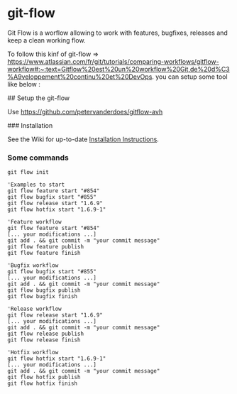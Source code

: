 # git-flow

Git Flow is a worflow allowing to work with features, bugfixes, releases and keep a clean working flow.

To follow this kinf of git-flow => https://www.atlassian.com/fr/git/tutorials/comparing-workflows/gitflow-workflow#:~:text=Gitflow%20est%20un%20workflow%20Git,de%20d%C3%A9veloppement%20continu%20et%20DevOps. you can setup some tool like below :

## Setup the git-flow

Use https://github.com/petervanderdoes/gitflow-avh

### Installation

See the Wiki for up-to-date [Installation Instructions](https://github.com/petervanderdoes/gitflow-avh/wiki/Installation).

### Some commands

```
git flow init

'Examples to start
git flow feature start "#854"
git flow bugfix start "#855"
git flow release start "1.6.9"
git flow hotfix start "1.6.9-1"

'Feature workflow
git flow feature start "#854"
[... your modifications ...]
git add . && git commit -m "your commit message"
git flow feature publish
git flow feature finish

'Bugfix workflow
git flow bugfix start "#855"
[... your modifications ...]
git add . && git commit -m "your commit message"
git flow bugfix publish
git flow bugfix finish

'Release workflow
git flow release start "1.6.9"
[... your modifications ...]
git add . && git commit -m "your commit message"
git flow release publish
git flow release finish

'Hotfix workflow
git flow hotfix start "1.6.9-1"
[... your modifications ...]
git add . && git commit -m "your commit message"
git flow hotfix publish
git flow hotfix finish
```
